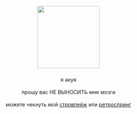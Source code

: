 <div align="center">
  <img height="170" src="https://i.pinimg.com/736x/f9/2c/c4/f92cc4aa8abef6ff45a2bc235a7b7a81.jpg"  />
</div>

###

<p align="center">я акуя <br><br>прошу вас НЕ ВЫНОСИТЬ мне мозги<br><br>можете чекнуть мой <a href="https://akuyyaa.straw.page/">стровпейж</a> или <a href="https://retrospring.net/@akuyya">ретроспринг</a></p>




###
